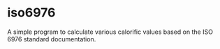 # iso6976
A simple program to calculate various calorific values based on the ISO 6976 standard documentation.
